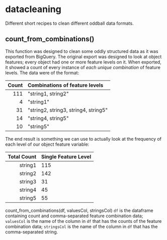 # datacleaning
Different short recipes to clean different oddball data formats.

## count_from_combinations()
This function was designed to clean some oddly structured data as it was exported from BigQuery.  The original export was designed to look at object features; every object had one or more feature levels on it.  When exported, it showed a count of every instance of *each unique combination* of feature levels. The data were of the format:


| Count | Combinations of feature levels |
| -----: | :------ | 
| 111 | "string1, string2" |
| 4 | "string1" |
| 31 | "string2, string3, string4, string5" |
| 14 | "string4, string5" |
| 10 | "string5" |


The end result is something we can use to actually look at the frequency of each level of our object feature variable:

Total Count | Single Feature Level
| ---: | :--- | 
string1 | 115
string2 | 142
string3 | 31
string4 | 45
string5 | 55

count_from_combinations(df, valuesCol, stringsCol)
`df` is the dataframe containing count and comma-separated feature combination data;
`valuesCol` is the name of the column in `df` that has the counts of the feature combination data;
`stringsCol` is the name of the column in `df` that has the comma-separated string.